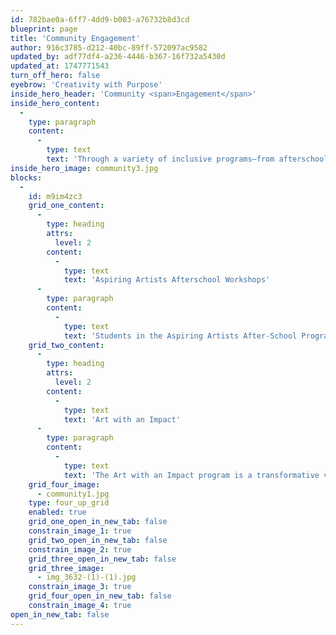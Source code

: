 ```yaml
---
id: 782bae0a-6ff7-4dd9-b003-a76732b8d3cd
blueprint: page
title: 'Community Engagement'
author: 916c3785-d212-40bc-89ff-572097ac9582
updated_by: adf77df4-a236-4446-b367-16f732a5430d
updated_at: 1747771543
turn_off_hero: false
eyebrow: 'Creativity with Purpose'
inside_hero_header: 'Community <span>Engagement</span>'
inside_hero_content:
  -
    type: paragraph
    content:
      -
        type: text
        text: 'Through a variety of inclusive programs—from afterschool workshops for young artists to transformative initiatives in correctional facilities and live performances for the public—GCCA connects people of all ages and backgrounds with the power of artistic expression, fostering creativity, empathy, and community through meaningful engagement.'
inside_hero_image: community3.jpg
blocks:
  -
    id: m9im4zc3
    grid_one_content:
      -
        type: heading
        attrs:
          level: 2
        content:
          -
            type: text
            text: 'Aspiring Artists Afterschool Workshops'
      -
        type: paragraph
        content:
          -
            type: text
            text: 'Students in the Aspiring Artists After-School Program will explore a different artistic medium and theme each month through hands-on workshops designed to build creative confidence, self-expression, and problem-solving skills. Aligned with state educational standards, these sessions foster empathy, community pride, and personal growth.Workshops may include painting, drawing, illustration, textiles, sculpture, jewelry-making, or printmaking. Teaching artists, selected for their expertise and cultural diversity, will guide students in age-appropriate techniques, encouraging experimentation and artistic exploration beyond what they encounter in school.As a culminating event, GCCA will host a student exhibition in the Gray Loft, inviting families to celebrate their work. Featured during GCCA’s First Friday receptions recognizing students’ achievements and reinforcing the impact of the program.'
    grid_two_content:
      -
        type: heading
        attrs:
          level: 2
        content:
          -
            type: text
            text: 'Art with an Impact'
      -
        type: paragraph
        content:
          -
            type: text
            text: 'The Art with an Impact program is a transformative visual arts initiative created through a partnership between Greenville Center for Creative Arts (GCCA) and Perry Correctional Facility, designed to provide incarcerated individuals—particularly those serving life sentences—with meaningful opportunities for creative expression and personal growth. Aligned with GCCA’s mission to ignite creativity, foster empathy, and expand arts access, this program offers high-quality, hands-on visual arts instruction led by local professional teaching artists. Research shows that arts engagement in correctional settings promotes emotional well-being, reduces behavioral infractions, and lowers recidivism rates, and Art with an Impact aims to harness these benefits by offering a constructive outlet for self-expression and reflection. Looking ahead, the program seeks to grow its impact by incorporating visual art therapy, further supporting participants’ mental health and rehabilitation. Through this initiative, GCCA and Perry Correctional Facility are breaking down barriers to creative access and using the transformative power of art to inspire hope and healing.'
    grid_four_image:
      - community1.jpg
    type: four_up_grid
    enabled: true
    grid_one_open_in_new_tab: false
    constrain_image_1: true
    grid_two_open_in_new_tab: false
    constrain_image_2: true
    grid_three_open_in_new_tab: false
    grid_three_image:
      - img_3632-(1)-(1).jpg
    constrain_image_3: true
    grid_four_open_in_new_tab: false
    constrain_image_4: true
open_in_new_tab: false
---
```

